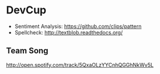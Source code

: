# DevCup

* Sentiment Analysis: https://github.com/clips/pattern
* Spellcheck: http://textblob.readthedocs.org/

## Team Song

http://open.spotify.com/track/5QxaOLzYYCnhQGGhNkWv5L
